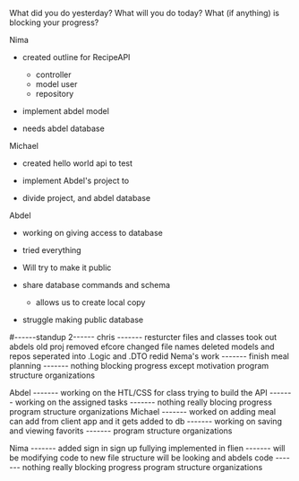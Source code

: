 What did you do yesterday?
What will you do today?
What (if anything) is blocking your progress?

Nima
- created outline for RecipeAPI
    - controller
    - model user
    - repository

- implement abdel model

- needs abdel database

Michael
- created hello world api to test

- implement Abdel's project to

- divide project, and abdel database


Abdel
- working on giving access to database
- tried everything

- Will try to make it public
- share database commands and schema
    - allows us to create local copy

- struggle making public database



#------standup 2------
chris
    -------
    resturcter files and classes
    took out abdels old proj
    removed efcore
    changed file names
    deleted models and repos
    seperated into .Logic and .DTO
    redid Nema's work 
    -------
    finish meal planning
    -------
    nothing blocking progress 
    except motivation
    program structure organizations

Abdel
    -------
    working on the HTL/CSS for class
    trying to build the API
    -------
    working on the assigned tasks
    -------
    nothing really blocing progress
    program structure organizations
Michael
    -------
    worked on adding meal
    can add from client app and it gets added to db
    -------
    working on saving and viewing favorits
    -------
    program structure organizations


Nima
    -------
    added sign in 
    sign up
    fullying implemented in flien
    -------
    will be modifying code to new file structure
    will be looking and abdels code
    -------
    nothing really blocking progress
    program structure organizations